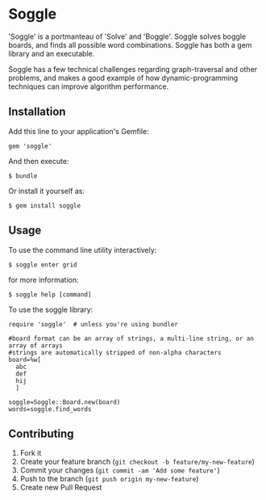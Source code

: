# Soggle

'Soggle' is a portmanteau of 'Solve' and 'Boggle'.
Soggle solves boggle boards, and finds all possible
word combinations. Soggle has both a gem library and
an executable.

Soggle has a few technical challenges regarding graph-traversal
and other problems, and makes a good example of how dynamic-programming
techniques can improve algorithm performance.

## Installation

Add this line to your application's Gemfile:

    gem 'soggle'

And then execute:

    $ bundle

Or install it yourself as:

    $ gem install soggle

## Usage

To use the command line utility interactively:

    $ soggle enter grid

for more information:

    $ soggle help [command]

To use the soggle library:

    require 'soggle'  # unless you're using bundler

    #board format can be an array of strings, a multi-line string, or an array of arrays
    #strings are automatically stripped of non-alpha characters
    board=%w[
      abc
      def
      hij
      ]

    soggle=Soggle::Board.new(board)
    words=soggle.find_words


## Contributing

1. Fork it
2. Create your feature branch (`git checkout -b feature/my-new-feature`)
3. Commit your changes (`git commit -am 'Add some feature'`)
4. Push to the branch (`git push origin my-new-feature`)
5. Create new Pull Request
